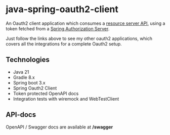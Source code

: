 # java-spring-oauth2-client
An Oauth2 client application which consumes a [resource server API](https://github.com/eiriktve/ktor-oauth2-resource-server-api), 
using a token fetched from a [Spring Authorization Server](https://github.com/eiriktve/kotlin-spring-oauth2-authorization-server).

Just follow the links above to see my other oauth2 applications, which covers all the integrations for a complete Oauth2
setup. 

## Technologies
- Java 21
- Gradle 8.x
- Spring boot 3.x
- Spring Oauth2 Client
- Token protected OpenAPI docs
- Integration tests with wiremock and WebTestClient

## API-docs
OpenAPI / Swagger docs are available at **/swagger**